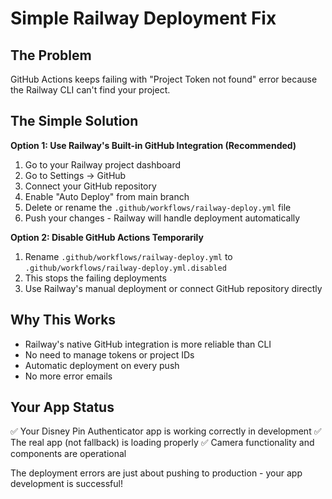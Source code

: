 # Simple Railway Deployment Fix

## The Problem
GitHub Actions keeps failing with "Project Token not found" error because the Railway CLI can't find your project.

## The Simple Solution

**Option 1: Use Railway's Built-in GitHub Integration (Recommended)**
1. Go to your Railway project dashboard
2. Go to Settings → GitHub
3. Connect your GitHub repository
4. Enable "Auto Deploy" from main branch
5. Delete or rename the `.github/workflows/railway-deploy.yml` file
6. Push your changes - Railway will handle deployment automatically

**Option 2: Disable GitHub Actions Temporarily**
1. Rename `.github/workflows/railway-deploy.yml` to `.github/workflows/railway-deploy.yml.disabled`
2. This stops the failing deployments
3. Use Railway's manual deployment or connect GitHub repository directly

## Why This Works
- Railway's native GitHub integration is more reliable than CLI
- No need to manage tokens or project IDs
- Automatic deployment on every push
- No more error emails

## Your App Status
✅ Your Disney Pin Authenticator app is working correctly in development
✅ The real app (not fallback) is loading properly
✅ Camera functionality and components are operational

The deployment errors are just about pushing to production - your app development is successful!
